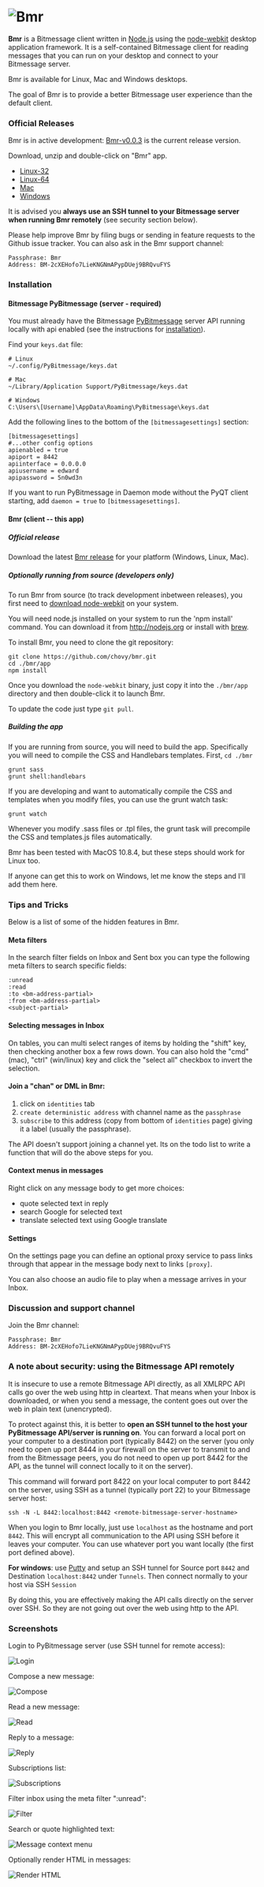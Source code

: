 ![Bmr](/app/img/logo.png)
===

**Bmr** is a Bitmessage client written in [Node.js](http://nodejs.org) using the [node-webkit](https://github.com/rogerwang/node-webkit/) desktop application framework.
It is a self-contained Bitmessage client for reading messages that you can run on your desktop and connect to your Bitmessage server.

Bmr is available for Linux, Mac and Windows desktops.

The goal of Bmr is to provide a better Bitmessage user experience than the default client.

### Official Releases

Bmr is in active development: [Bmr-v0.0.3](https://github.com/chovy/bmr/releases/tag/0.0.3) is the current release version.

Download, unzip and double-click on "Bmr" app.

* [Linux-32](https://github.com/chovy/bmr/releases/download/0.0.3/Bmr-v0.0.3-linux32.tgz)
* [Linux-64](https://github.com/chovy/bmr/releases/download/0.0.3/Bmr-v0.0.3-linux64.tgz)
* [Mac](https://github.com/chovy/bmr/releases/download/0.0.3/Bmr-v0.0.3-mac.zip)
* [Windows](https://github.com/chovy/bmr/releases/download/0.0.3/Bmr-v0.0.3-win.zip)

It is advised you **always use an SSH tunnel to your Bitmessage server when running Bmr remotely** (see security section below).

Please help improve Bmr by filing bugs or sending in feature requests to the Github issue tracker. You can also ask in the Bmr support channel:

    Passphrase: Bmr
    Address: BM-2cXEHofo7LieKNGNmAPypDUej9BRQvuFYS

### Installation

#### Bitmessage PyBitmessage (server - required)

You must already have the Bitmessage [PyBitmessage](https://github.com/Bitmessage/PyBitmessage) server API running locally with api enabled (see the instructions for [installation](https://bitmessage.org/wiki/Compiling_instructions)).

Find your `keys.dat` file:

    # Linux
    ~/.config/PyBitmessage/keys.dat

    # Mac
    ~/Library/Application Support/PyBitmessage/keys.dat

    # Windows
    C:\Users\[Username]\AppData\Roaming\PyBitmessage\keys.dat

Add the following lines to the bottom of the `[bitmessagesettings]` section:

    [bitmessagesettings]
    #...other config options
    apienabled = true
    apiport = 8442
    apiinterface = 0.0.0.0
    apiusername = edward
    apipassword = 5n0wd3n

If you want to run PyBitmessage in Daemon mode without the PyQT client starting, add `daemon = true` to `[bitmessagesettings]`.

#### Bmr (client -- this app)

##### Official release

Download the latest [Bmr release](https://github.com/chovy/bmr/releases) for your platform (Windows, Linux, Mac).

##### Optionally running from source (developers only)

To run Bmr from source (to track development inbetween releases), you first need to [download node-webkit](https://github.com/rogerwang/node-webkit#downloads) on your system.

You will need node.js installed on your system to run the 'npm install' command. You can download it from http://nodejs.org or install with [brew](http://brew.sh).

To install Bmr, you need to clone the git repository:

    git clone https://github.com/chovy/bmr.git
    cd ./bmr/app
    npm install

Once you download the `node-webkit` binary, just copy it into the `./bmr/app` directory and then double-click it to launch Bmr.

To update the code just type `git pull`.

##### Building the app

If you are running from source, you will need to build the app. Specifically you will need to compile the CSS and Handlebars templates. First, `cd ./bmr`

    grunt sass
    grunt shell:handlebars

If you are developing and want to automatically compile the CSS and templates when you modify files, you can use the grunt watch task:

    grunt watch

Whenever you modify .sass files or .tpl files, the grunt task will precompile the CSS and templates.js files automatically.

Bmr has been tested with MacOS 10.8.4, but these steps should work for Linux too.

If anyone can get this to work on Windows, let me know the steps and I'll add them here.

### Tips and Tricks

Below is a list of some of the hidden features in Bmr.

#### Meta filters

In the search filter fields on Inbox and Sent box you can type the following meta filters to search specific fields:

    :unread
    :read
    :to <bm-address-partial>
    :from <bm-address-partial>
    <subject-partial>

#### Selecting messages in Inbox

On tables, you can multi select ranges of items by holding the "shift" key, then checking another box a few rows down.
You can also hold the "cmd" (mac), "ctrl" (win/linux) key and click the "select all" checkbox to invert the selection.

#### Join a "chan" or DML in Bmr:

 1. click on `identities` tab
 2. `create deterministic address` with channel name as the `passphrase`
 3. `subscribe` to this address (copy from bottom of `identities` page) giving it a label (usually the passphrase).

The API doesn't support joining a channel yet. Its on the todo list to write a function that will do the above steps for you.

#### Context menus in messages

Right click on any message body to get more choices:

* quote selected text in reply
* search Google for selected text
* translate selected text using Google translate

#### Settings

On the settings page you can define an optional proxy service to pass links through that appear in the message body next to links `[proxy]`.

You can also choose an audio file to play when a message arrives in your Inbox.

### Discussion and support channel

Join the Bmr channel:

    Passphrase: Bmr
    Address: BM-2cXEHofo7LieKNGNmAPypDUej9BRQvuFYS

### A note about security: using the Bitmessage API remotely

It is insecure to use a remote Bitmessage API directly, as all XMLRPC API calls go over the web using http in cleartext.
That means when your Inbox is downloaded, or when you send a message, the content goes out over the web in plain text (unencrypted).

To protect against this, it is better to **open an SSH tunnel to the host your PyBitmessage API/server is running on**. You can forward a local port on your computer to a destination port (typically 8442) on the server (you only need to open up port 8444 in your firewall on the server to transmit to and from the Bitmessage peers, you do not need to open up port 8442 for the API, as the tunnel will connect locally to it on the server).

 This command will forward port 8422 on your local computer to port 8442 on the server, using SSH as a tunnel (typically port 22) to your Bitmessage server host:

    ssh -N -L 8442:localhost:8442 <remote-bitmessage-server-hostname>

When you login to Bmr locally, just use `localhost` as the hostname and port `8442`. This will encrypt all communication to the API using SSH before it leaves your computer. You can use whatever port you want locally (the first port defined above).

**For windows**: use [Putty](http://www.chiark.greenend.org.uk/~sgtatham/putty/download.html) and setup an SSH tunnel for Source port `8442` and Destination `localhost:8442` under `Tunnels`. Then connect normally to your host via SSH `Session`

By doing this, you are effectively making the API calls directly on the server over SSH. So they are not going out over the web using http to the API.

### Screenshots

Login to PyBitmessage server (use SSH tunnel for remote access):

![Login](/screenshots/login.png)

Compose a new message:

![Compose](/screenshots/compose.png)

Read a new message:

![Read](/screenshots/read-message.png)

Reply to a message:

![Reply](/screenshots/reply.png)

Subscriptions list:

![Subscriptions](/screenshots/subscriptions.png)

Filter inbox using the meta filter ":unread":

![Filter](/screenshots/filter-unread.png)

Search or quote highlighted text:

![Message context menu](/screenshots/message-contextmenu.png)

Optionally render HTML in messages:

![Render HTML](/screenshots/render-html.png)
